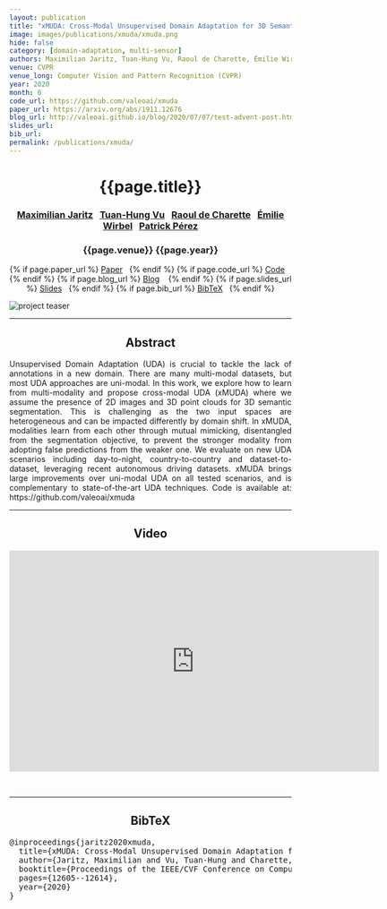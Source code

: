 ```yaml
---
layout: publication
title: "xMUDA: Cross-Modal Unsupervised Domain Adaptation for 3D Semantic Segmentation"
image: images/publications/xmuda/xmuda.png
hide: false
category: [domain-adaptation, multi-sensor]
authors: Maximilian Jaritz, Tuan-Hung Vu, Raoul de Charette, Émilie Wirbel, and Patrick Pérez
venue: CVPR
venue_long: Computer Vision and Pattern Recognition (CVPR)
year: 2020
month: 6
code_url: https://github.com/valeoai/xmuda
paper_url: https://arxiv.org/abs/1911.12676
blog_url: http://valeoai.github.io/blog/2020/07/07/test-advent-post.html
slides_url:
bib_url:
permalink: /publications/xmuda/
---
```


<h1 align="center"> {{page.title}} </h1>
<!-- Simple call of authors -->
<!-- <h3 align="center"> {{page.authors}} </h3> -->
<!-- Alternatively you can add links to author pages -->
<h3 align="center"> <a href="https://scholar.google.com/citations?user=yt2IsdAAAAAJ">Maximilian Jaritz</a>&nbsp;&nbsp; <a href="https://tuanhungvu.github.io/">Tuan-Hung Vu</a>&nbsp;&nbsp; <a href="https://team.inria.fr/rits/membres/raoul-de-charette/">Raoul de Charette</a>&nbsp;&nbsp; <a href="https://scholar.google.com/citations?user=Z7wRy_cAAAAJ">Émilie Wirbel</a>&nbsp;&nbsp; <a href="https://ptrckprz.github.io/">Patrick Pérez</a> </h3>


<h3 align="center"> {{page.venue}} {{page.year}} </h3>

<div align="center">
  <p>
    {% if page.paper_url %}
    <a href="{{ page.paper_url }}"><i class="far fa-file-pdf"></i> Paper</a>&nbsp;&nbsp;
    {% endif %}
    {% if page.code_url %}
    <a href="{{ page.code_url }}"><i class="fab fa-github"></i> Code</a> &nbsp;&nbsp;
    {% endif %}
    {% if page.blog_url %}
    <a href="{{ page.blog_url }}"><i class="fab fa-blogger"></i> Blog</a> &nbsp;&nbsp;
    {% endif %}
    {% if page.slides_url %}
    <a href="{{ page.slides_url }}"><i class="far fa-file-pdf"></i> Slides</a>&nbsp;&nbsp;
    {% endif %}
    {% if page.bib_url %}
    <a href="{{ page.bib_url}}"><i class="far fa-file-alt"></i> BibTeX</a>&nbsp;&nbsp;
    {% endif %}
  </p>
</div>

<div class="publication-teaser">
    <img src="../../{{ page.image }}" alt="project teaser"/>
</div>


<hr>

<h2  align="center"> Abstract</h2>

<p align="justify">Unsupervised Domain Adaptation (UDA) is crucial to tackle the lack of annotations in a new domain. There are many multi-modal datasets, but most UDA approaches are uni-modal. In this work, we explore how to learn from multi-modality and propose cross-modal UDA (xMUDA) where we assume the presence of 2D images and 3D point clouds for 3D semantic segmentation. This is challenging as the two input spaces are heterogeneous and can be impacted differently by domain shift. In xMUDA, modalities learn from each other through mutual mimicking, disentangled from the segmentation objective, to prevent the stronger modality from adopting false predictions from the weaker one. We evaluate on new UDA scenarios including day-to-night, country-to-country and dataset-to-dataset, leveraging recent autonomous driving datasets. xMUDA brings large improvements over uni-modal UDA on all tested scenarios, and is complementary to state-of-the-art UDA techniques. Code is available at: https://github.com/valeoai/xmuda</p>

<hr>

<h2 align="center"> Video</h2>

<p align="center">
  <iframe width="660" height="395" src="https://www.youtube.com/embed/gwcXWsQli8E" frameborder="0" allow="autoplay; encrypted-media" allowfullscreen align="center"></iframe>
</p>

<br>
<hr>

<h2  align="center">BibTeX</h2>
<left>
  <pre class="bibtex-box">
@inproceedings{jaritz2020xmuda,
  title={xMUDA: Cross-Modal Unsupervised Domain Adaptation for 3D Semantic Segmentation},
  author={Jaritz, Maximilian and Vu, Tuan-Hung and Charette, Raoul de and Wirbel, Emilie and P{\'e}rez, Patrick},
  booktitle={Proceedings of the IEEE/CVF Conference on Computer Vision and Pattern Recognition},
  pages={12605--12614},
  year={2020}
}</pre>
</left>

<br>
